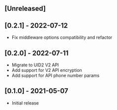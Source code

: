 ## [Unreleased]

## [0.2.1] - 2022-07-12

- Fix middleware options compatibility and refactor

## [0.2.0] - 2022-07-11

- Migrate to UID2 V2 API
- Add support for V2 API encryption
- Add support for API phone number params

## [0.1.0] - 2021-05-07

- Initial release
